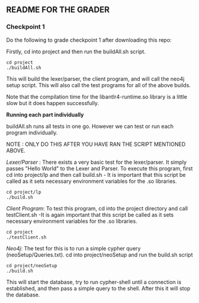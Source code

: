 ## README FOR THE GRADER
### Checkpoint 1

Do the following to grade checkpoint 1 after downloading this repo: 

Firstly, cd into project and then run the buildAll.sh script. 

<code>cd project</code><br />
<code>./buildAll.sh</code>

This will build the lexer/parser, the client program, and will call the neo4j setup script.
This will also call the test programs for all of the above builds.

Note that the compilation time for the libantlr4-runtime.so library is a little slow but it does happen successfully.

<b>Running each part individually</b>

buildAll.sh runs all tests in one go. However we can test or run each program individually.

NOTE : ONLY DO THIS AFTER YOU HAVE RAN THE SCRIPT MENTIONED ABOVE.

<i>Lexer/Parser</i> : There exists a very basic test for the lexer/parser. It simply passes "Hello World" to the Lexer and Parser.
To execute this program, first cd into project/lp and then call build.sh - It is important that this script be called as it sets necessary environment variables for the .so libraries.

<code>cd project/lp</code> <br />
<code>./build.sh</code>

<i>Client Program</i>: To test this program, cd into the project directory and call testClient.sh -It is again important that this script be called as it sets necessary environment variables for the .so libraries.

<code>cd project</code> <br />
<code>./testClient.sh</code>

<i>Neo4j</i>: The test for this is to run a simple cypher query (neoSetup/Queries.txt). cd into project/neoSetup and run the build.sh script

<code>cd project/neoSetup</code> <br />
<code>./build.sh</code>

This will start the database, try to run cypher-shell until a connection is established, and then pass a simple query to the shell. After this it will stop the database.

